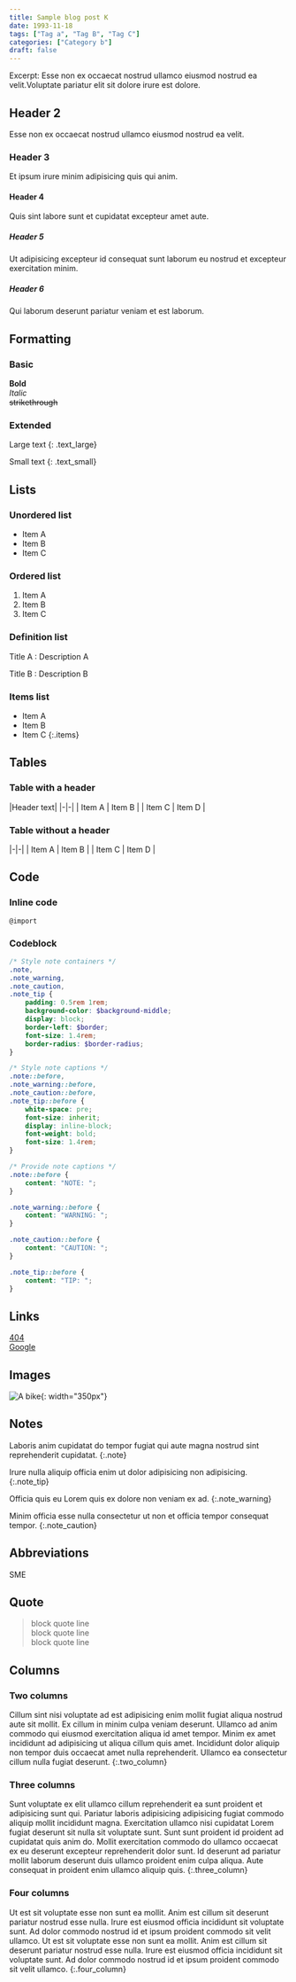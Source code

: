 ```yaml
---
title: Sample blog post K
date: 1993-11-18
tags: ["Tag a", "Tag B", "Tag C"]
categories: ["Category b"]
draft: false
---
```


Excerpt: Esse non ex occaecat nostrud ullamco eiusmod nostrud ea velit.Voluptate pariatur elit sit dolore irure est dolore.

## Header 2

Esse non ex occaecat nostrud ullamco eiusmod nostrud ea velit.

### Header 3

Et ipsum irure minim adipisicing quis qui anim.

#### Header 4

Quis sint labore sunt et cupidatat excepteur amet aute.

##### Header 5

Ut adipisicing excepteur id consequat sunt laborum eu nostrud et excepteur exercitation minim.

##### Header 6

Qui laborum deserunt pariatur veniam et est laborum.

## Formatting

### Basic

**Bold**  
*Italic*  
~~strikethrough~~

### Extended

Large text
{: .text_large}

Small text
{: .text_small}

## Lists

### Unordered list

- Item A
- Item B
- Item C

### Ordered list

1. Item A
2. Item B
3. Item C

### Definition list

Title A
: Description A

Title B
: Description B

### Items list

- Item A
- Item B
- Item C
{:.items}

## Tables

### Table with a header

|Header text|
|-|-|
| Item A | Item B |
| Item C | Item D |

### Table without a header

|-|-|
| Item A | Item B |
| Item C | Item D |

## Code

### Inline code

`@import`

### Codeblock

```scss
/* Style note containers */
.note,
.note_warning,
.note_caution,
.note_tip {
    padding: 0.5rem 1rem;
    background-color: $background-middle;
    display: block;
    border-left: $border;
    font-size: 1.4rem;
    border-radius: $border-radius;
}

/* Style note captions */
.note::before,
.note_warning::before,
.note_caution::before,
.note_tip::before {
    white-space: pre;
    font-size: inherit;
    display: inline-block;
    font-weight: bold;
    font-size: 1.4rem;
}

/* Provide note captions */
.note::before {
    content: "NOTE: ";
}

.note_warning::before {
    content: "WARNING: ";
}

.note_caution::before {
    content: "CAUTION: ";
}

.note_tip::before {
    content: "TIP: ";
}
```

## Links

[404](404)  
[Google](https://www.google.com)

## Images

![A bike](/assets/bicycle.jpg){: width="350px"}

## Notes

Laboris anim cupidatat do tempor fugiat qui aute magna nostrud sint reprehenderit cupidatat.
{:.note}

Irure nulla aliquip officia enim ut dolor adipisicing non adipisicing.
{:.note_tip}

Officia quis eu Lorem quis ex dolore non veniam ex ad.
{:.note_warning}

Minim officia esse nulla consectetur ut non et officia tempor consequat tempor.
{:.note_caution}

## Abbreviations

SME

## Quote

> block quote line  
> block quote line  
> block quote line

## Columns

### Two columns

Cillum sint nisi voluptate ad est adipisicing enim mollit fugiat aliqua nostrud aute sit mollit. Ex cillum in minim culpa veniam deserunt. Ullamco ad anim commodo qui eiusmod exercitation aliqua id amet tempor. Minim ex amet incididunt ad adipisicing ut aliqua cillum quis amet. Incididunt dolor aliquip non tempor duis occaecat amet nulla reprehenderit. Ullamco ea consectetur cillum nulla fugiat deserunt.
{:.two_column}

### Three columns

Sunt voluptate ex elit ullamco cillum reprehenderit ea sunt proident et adipisicing sunt qui. Pariatur laboris adipisicing adipisicing fugiat commodo aliquip mollit incididunt magna. Exercitation ullamco nisi cupidatat Lorem fugiat deserunt sit nulla sit voluptate sunt. Sunt sunt proident id proident ad cupidatat quis anim do. Mollit exercitation commodo do ullamco occaecat ex eu deserunt excepteur reprehenderit dolor sunt. Id deserunt ad pariatur mollit laborum deserunt duis ullamco proident enim culpa aliqua. Aute consequat in proident enim ullamco aliquip quis.
{:.three_column}

### Four columns

Ut est sit voluptate esse non sunt ea mollit. Anim est cillum sit deserunt pariatur nostrud esse nulla. Irure est eiusmod officia incididunt sit voluptate sunt. Ad dolor commodo nostrud id et ipsum proident commodo sit velit ullamco. Ut est sit voluptate esse non sunt ea mollit. Anim est cillum sit deserunt pariatur nostrud esse nulla. Irure est eiusmod officia incididunt sit voluptate sunt. Ad dolor commodo nostrud id et ipsum proident commodo sit velit ullamco.
{:.four_column}
